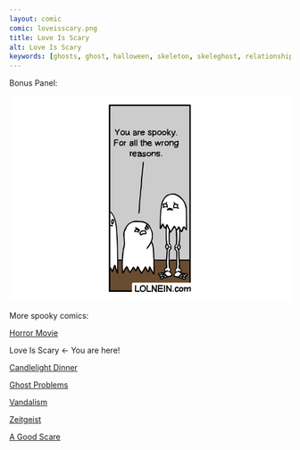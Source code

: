 ```yaml
---
layout: comic
comic: loveisscary.png
title: Love Is Scary
alt: Love Is Scary
keywords: [ghosts, ghost, halloween, skeleton, skeleghost, relationship, spooky, son]
---
```


Bonus Panel:

![Love Is Scary Bonus](/images/loveisscary_bonus.png)


More spooky comics:

[Horror Movie](https://lolnein.com/2019/10/03/horrormovie/)

Love Is Scary <- You are here!

[Candlelight Dinner](https://lolnein.com/2019/10/08/candlelightdinner/)

[Ghost Problems](https://lolnein.com/2019/10/14/ghostproblems/)

[Vandalism](https://lolnein.com/2019/10/22/vandalism/)

[Zeitgeist](https://lolnein.com/2019/11/10/zeitgeist/)

[A Good Scare](https://lolnein.com/2020/02/14/agoodscare/)